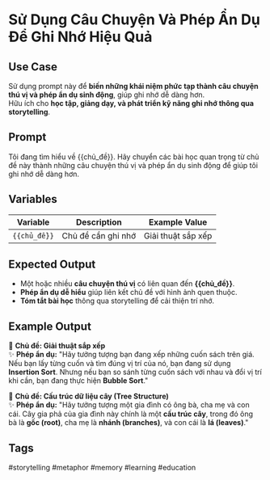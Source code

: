 # Sử Dụng Câu Chuyện Và Phép Ẩn Dụ Để Ghi Nhớ Hiệu Quả  

## **Use Case**  
Sử dụng prompt này để **biến những khái niệm phức tạp thành câu chuyện thú vị và phép ẩn dụ sinh động**, giúp ghi nhớ dễ dàng hơn.  
Hữu ích cho **học tập, giảng dạy, và phát triển kỹ năng ghi nhớ thông qua storytelling**.  

## **Prompt**  
Tôi đang tìm hiểu về {{chủ_đề}}.
Hãy chuyển các bài học quan trọng từ chủ đề này thành những câu chuyện thú vị và phép ẩn dụ sinh động
để giúp tôi ghi nhớ dễ dàng hơn.

## **Variables**  
| Variable | Description | Example Value |
|----------|------------|--------------|
| `{{chủ_đề}}` | Chủ đề cần ghi nhớ | Giải thuật sắp xếp |

## **Expected Output**  
- Một hoặc nhiều **câu chuyện thú vị** có liên quan đến **{{chủ_đề}}**.  
- **Phép ẩn dụ dễ hiểu** giúp liên kết chủ đề với hình ảnh quen thuộc.  
- **Tóm tắt bài học** thông qua storytelling để cải thiện trí nhớ.  

## **Example Output**  
📖 **Chủ đề: Giải thuật sắp xếp**  
✨ **Phép ẩn dụ:** "Hãy tưởng tượng bạn đang xếp những cuốn sách trên giá. Nếu bạn lấy từng cuốn và tìm đúng vị trí của nó, bạn đang sử dụng **Insertion Sort**. Nhưng nếu bạn so sánh từng cuốn sách với nhau và đổi vị trí khi cần, bạn đang thực hiện **Bubble Sort**."  

📖 **Chủ đề: Cấu trúc dữ liệu cây (Tree Structure)**  
✨ **Phép ẩn dụ:** "Hãy tưởng tượng một gia đình có ông bà, cha mẹ và con cái. Cây gia phả của gia đình này chính là một **cấu trúc cây**, trong đó ông bà là **gốc (root)**, cha mẹ là **nhánh (branches)**, và con cái là **lá (leaves)**."  

## **Tags**  
#storytelling #metaphor #memory #learning #education  
